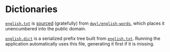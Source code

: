 # Dictionaries

[`english.txt`](english.txt)
is [sourced](https://raw.githubusercontent.com/dwyl/english-words/master/words_alpha.txt)
(gratefully) from
[`dwyl/english-words`](https://github.com/dwyl/english-words),
which places it unencumbered into the public domain.

[`english.dict`](english.dict) is a serialized prefix tree built from
[`english.txt`](english.txt). Running the application automatically uses this
file, generating it first if it is missing.
